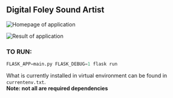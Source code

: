 ## Digital Foley Sound Artist

![Homepage of application]('/docs/images/upload.png')

![Result of application]('/docs/images/results.png')


### TO RUN: 

```python
FLASK_APP=main.py FLASK_DEBUG=1 flask run
```

What is currently installed in virtual environment can be found in `currentenv.txt`.  
**Note: not all are required dependencies**